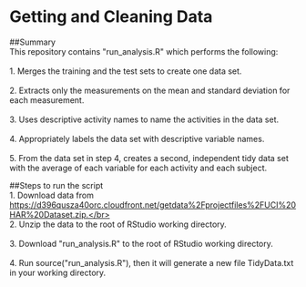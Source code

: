 # Getting and Cleaning Data
##Summary
<br>This repository contains "run_analysis.R" which performs the following:</br>
<br>1. Merges the training and the test sets to create one data set.</br>
<br>2. Extracts only the measurements on the mean and standard deviation for each measurement.<br>
<br>3. Uses descriptive activity names to name the activities in the data set.<br>
<br>4. Appropriately labels the data set with descriptive variable names.<br> 
<br>5. From the data set in step 4, creates a second, independent tidy data set with the average of each variable for each activity and each subject.<br>

##Steps to run the script
<br>1. Download data from https://d396qusza40orc.cloudfront.net/getdata%2Fprojectfiles%2FUCI%20HAR%20Dataset.zip.</br>
<br>2. Unzip the data to the root of RStudio working directory.<br>
<br>3. Download "run_analysis.R" to the root of RStudio working directory.<br>
<br>4. Run source("run_analysis.R"), then it will generate a new file TidyData.txt in your working directory.<br> 
